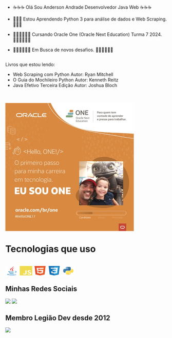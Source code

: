 - ☕☕☕ Olá Sou Anderson Andrade Desenvolvedor Java Web ☕☕☕
- 👀👀👀 Estou Aprendendo Python 3 para análise de dados e Web Scraping.👀👀👀
- 👨‍🎓👨‍🎓👨‍🎓 Cursando Oracle One (Oracle Next Education) Turma 7 2024.👨‍🎓👨‍🎓👨‍🎓
- 🕵️‍♂️🕵️‍♂️🕵️‍♂️ Em Busca de novos desafios. 🕵️‍♂️🕵️‍♂️🕵️‍♂️

  ##
Livros que estou lendo:
  - Web Scraping com Python Autor: Ryan Mitchell
  - O Guia do Mochileiro Python Autor: Kenneth Reitz
  - Java Efetivo Terceira Edição Autor: Joshua Bloch
  ##
  
  <div style="display: inline_block"><br>
    <img align="center" alt="Poster da Formação One da Oracle" height="400" width="400" src="https://github.com/anderson-andrade-dev/anderson-andrade-dev/blob/main/Slide1.JPG">
  </div>
  
  ##
  
<h1>Tecnologias que uso</h1> 
<div style="display: inline_block"><br>
  <img align="center" alt="Rafa-Js" height="30" width="40" src="https://raw.githubusercontent.com/devicons/devicon/master/icons/java/java-original.svg">
  <img align="center" alt="Rafa-Js" height="30" width="40" src="https://raw.githubusercontent.com/devicons/devicon/master/icons/javascript/javascript-plain.svg">
  <img align="center" alt="Rafa-HTML" height="30" width="40" src="https://raw.githubusercontent.com/devicons/devicon/master/icons/html5/html5-original.svg">
  <img align="center" alt="Rafa-CSS" height="30" width="40" src="https://raw.githubusercontent.com/devicons/devicon/master/icons/css3/css3-original.svg">
  <img align="center" alt="Rafa-Python" height="30" width="40" src="https://raw.githubusercontent.com/devicons/devicon/master/icons/python/python-original.svg">
</div>
  
  ##

 <h2>Minhas Redes Sociais</h2>
<div> 
  <a href="https://www.youtube.com/channel/UCvSL7LSOrdqWtQwaJFLfw-A" target="_blank"><img src="https://img.shields.io/badge/YouTube-FF0000?style=for-the-badge&logo=youtube&logoColor=white" target="_blank"></a>
  <a href="https://www.linkedin.com/in/anderson-andrade-dev/" target="_blank"><img src="https://img.shields.io/badge/-LinkedIn-%230077B5?style=for-the-badge&logo=linkedin&logoColor=white" target="_blank"></a> 
</div>
 <h2>Membro Legião Dev desde 2012</h2>
<div> 
   <a href="https://www.youtube.com/channel/UCVVSwlGPq0y4IuJDD58vT2w" target="_blank"><img src="https://img.shields.io/badge/YouTube-FF0000?style=for-the-badge&logo=youtube&logoColor=white" target="_blank"></a>
</div>
